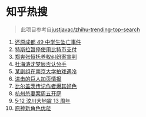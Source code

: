 # 知乎热搜

> 此项目参考自[justjavac/zhihu-trending-top-search](https://github.com/justjavac/zhihu-trending-top-search/blob/main/utils.ts)

<!-- BEGIN -->
  <!-- 最后更新时间:Thu May 13 2021 10:13:18 GMT+0000 (Coordinated Universal Time) -->
  1. [还原成都 49 中学生坠亡事件](https://www.zhihu.com/search?q=成都49中)
1. [特斯拉暂停使用比特币支付](https://www.zhihu.com/search?q=比特币)
1. [郑爽张恒抚养权纠纷案宣判](https://www.zhihu.com/search?q=张恒)
1. [杜海涛沈梦辰否认分手](https://www.zhihu.com/search?q=杜海涛沈梦辰)
1. [某剧组在南京大学拍戏遇冷](https://www.zhihu.com/search?q=南京大学)
1. [进击的巨人加页情报](https://www.zhihu.com/search?q=进击的巨人)
1. [比尔盖茨传记作者爆其好色](https://www.zhihu.com/search?q=比尔盖茨)
1. [杭州杀妻案周五开庭](https://www.zhihu.com/search?q=杭州杀妻案)
1. [5·12 汶川大地震 13 周年](https://www.zhihu.com/search?q=汶川地震)
1. [原神新角色优菈](https://www.zhihu.com/search?q=原神)
  <!-- END -->